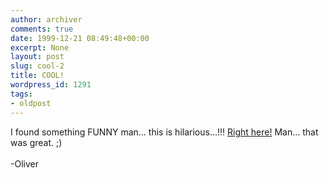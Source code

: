 ```yaml
---
author: archiver
comments: true
date: 1999-12-21 08:49:48+00:00
excerpt: None
layout: post
slug: cool-2
title: COOL!
wordpress_id: 1291
tags:
- oldpost
---
```


<script LANGUAGE="JavaScript">function describe(text){window.status=text;return true;}function clearstatus(){window.status="";}</script>I found something FUNNY man... this is hilarious...!!! <a href="http://www.oliverweb.com/stuff/donotenter.shtml" onMouseOver="describe('http://www.cs.bgu.ac.il/~omri/Humor/'); return true;" onMouseOut="clearstatus();">Right here!</a> Man... that was great. ;)<br /><br />-Oliver